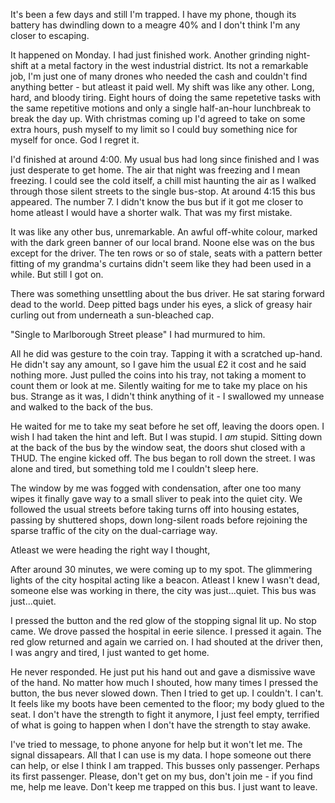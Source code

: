 It's been a few days and still I'm trapped. I have my phone, though its battery has dwindling down to a meagre 40% and I don't think I'm any closer to escaping.

It happened on Monday. I had just finished work. Another grinding night-shift at a metal factory in the west industrial district. Its not a remarkable job, I'm just one of many drones who needed the cash and couldn't find anything better - but atleast it paid well. My shift was like any other. Long, hard, and bloody tiring. Eight hours of doing the same repetetive tasks with the same repetitive motions and only a single half-an-hour lunchbreak to break the day up. With christmas coming up I'd agreed to take on some extra hours, push myself to my limit so I could buy something nice for myself for once. God I regret it.

I'd finished at around 4:00. My usual bus had long since finished and I was just desperate to get home. The air that night was freezing and I mean freezing. I could see the cold itself, a chill mist haunting the air as I walked through those silent streets to the single bus-stop. At around 4:15 this bus appeared. The number 7. I didn't know the bus but if it got me closer to home atleast I would have a shorter walk. That was my first mistake.

It was like any other bus, unremarkable. An awful off-white colour, marked with the dark green banner of our local brand. Noone else was on the bus except for the driver. The ten rows or so of stale, seats with a pattern better fitting of my grandma's curtains didn't seem like they had been used in a while. But still I got on.

There was something unsettling about the bus driver. He sat staring forward dead to the world. Deep pitted bags under his eyes, a slick of greasy hair curling out from underneath a sun-bleached cap.

"Single to Marlborough Street please" I had murmured to him.

All he did was gesture to the coin tray. Tapping it with a scratched up-hand. He didn't say any amount, so I gave him the usual £2 it cost and he said nothing more. Just pulled the coins into his tray, not taking a moment to count them or look at me. Silently waiting for me to take my place on his bus. Strange as it was, I didn't think anything of it - I swallowed my unnease and walked to the back of the bus.

He waited for me to take my seat before he set off, leaving the doors open. I wish I had taken the hint and left. But I was stupid. I *am* stupid. Sitting down at the back of the bus by the window seat, the doors shut closed with a THUD. The engine kicked off. The bus began to roll down the street. I was alone and tired, but something told me I couldn't sleep here. 

The window by me was fogged with condensation, after one too many wipes it finally gave way to a small sliver to peak into the quiet city. We followed the usual streets before taking turns off into housing estates, passing by shuttered shops, down long-silent roads before rejoining the sparse traffic of the city on the dual-carriage way. 

Atleast we were heading the right way I thought, 

After around 30 minutes, we were coming up to my spot. The glimmering lights of the city hospital acting like a beacon. Atleast I knew I wasn't dead, someone else was working in there, the city was just...quiet. This bus was just...quiet.

I pressed the button and the red glow of the stopping signal lit up. No stop came. We drove passed the hospital in eerie silence. I pressed it again. The red glow returned and again we carried on. I had shouted at the driver then, I was angry and tired, I just wanted to get home.

He never responded. He just put his hand out and gave a dismissive wave of the hand. No matter how much I shouted, how many times I pressed the button, the bus never slowed down. Then I tried to get up. I couldn't. I can't. It feels like my boots have been cemented to the floor; my body glued to the seat. I don't have the strength to fight it anymore, I just feel empty, terrified of what is going to happen when I don't have the strength to stay awake.

I've tried to message, to phone anyone for help but it won't let me. The signal dissapears. All that I can use is my data. I hope someone out there can help, or else I think I am trapped. This busses only passenger. Perhaps its first passenger. Please, don't get on my bus, don't join me - if you find me, help me leave. Don't keep me trapped on this bus. I just want to leave.